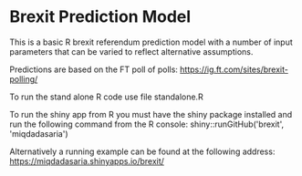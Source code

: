 # Brexit Prediction Model

This is a basic R brexit referendum prediction model with a number of input parameters that can be varied to reflect alternative assumptions.

Predictions are based on the FT poll of polls: https://ig.ft.com/sites/brexit-polling/

To run the stand alone R code use file standalone.R

To run the shiny app from R you must have the shiny package installed and run the following command from the R console: shiny::runGitHub('brexit', 'miqdadasaria')

Alternatively a running example can be found at the following address: https://miqdadasaria.shinyapps.io/brexit/
